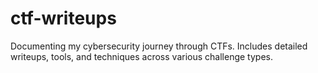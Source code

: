 # ctf-writeups
Documenting my cybersecurity journey through CTFs. Includes detailed writeups, tools, and techniques across various challenge types.

